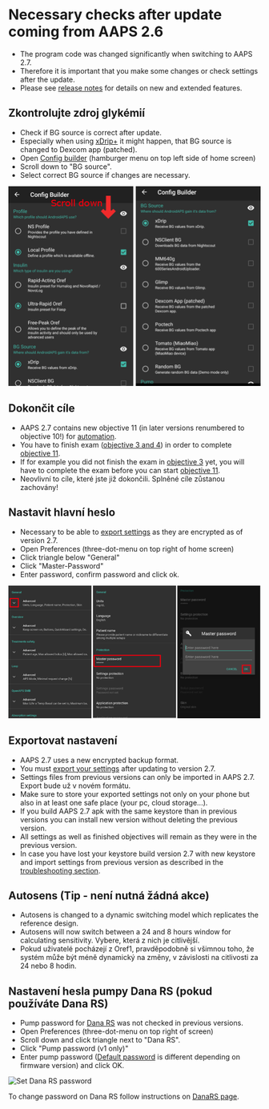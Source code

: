 # Necessary checks after update coming from AAPS 2.6

- The program code was changed significantly when switching to AAPS 2.7.
- Therefore it is important that you make some changes or check settings after the update.
- Please see [release notes](Releasenotes-version-2-7-0) for details on new and extended features.

## Zkontrolujte zdroj glykémií

- Check if BG source is correct after update.
- Especially when using [xDrip+](../Configuration/xdrip.md) it might happen, that BG source is changed to Dexcom app (patched).
- Open [Config builder](Config-Builder-bg-source) (hamburger menu on top left side of home screen)
- Scroll down to "BG source".
- Select correct BG source if changes are necessary.

![Zdroj glykémie (BG source)](../images/ConfBuild_BG.png)

## Dokončit cíle

- AAPS 2.7 contains new objective 11 (in later versions renumbered to objective 10!) for [automation](../Usage/Automation.md).
- You have to finish exam ([objective 3 and 4](Objectives-objective-3-prove-your-knowledge)) in order to complete [objective 11](Objectives-objective-10-automation).
- If for example you did not finish the exam in [objective 3](../Usage/Objectives-objective-3-prove-your-knowledge) yet, you will have to complete the exam before you can start [objective 11](Objectives-objective-10-automation).
- Neovlivní to cíle, které jste již dokončili. Splněné cíle zůstanou zachovány!

## Nastavit hlavní heslo

- Necessary to be able to [export settings](../Usage/ExportImportSettings.md) as they are encrypted as of version 2.7.
- Open Preferences (three-dot-menu on top right of home screen)
- Click triangle below "General"
- Click "Master-Password"
- Enter password, confirm password and click ok.

![Nastavit hlavní heslo](../images/MasterPW.png)

## Exportovat nastavení

- AAPS 2.7 uses a new encrypted backup format.
- You must [export your settings](../Usage/ExportImportSettings.md) after updating to version 2.7.
- Settings files from previous versions can only be imported in AAPS 2.7. Export bude už v novém formátu.
- Make sure to store your exported settings not only on your phone but also in at least one safe place (your pc, cloud storage...).
- If you build AAPS 2.7 apk with the same keystore than in previous versions you can install new version without deleting the previous version.
- All settings as well as finished objectives will remain as they were in the previous version.
- In case you have lost your keystore build version 2.7 with new keystore and import settings from previous version as described in the [troubleshooting section](troubleshooting_androidstudio-lost-keystore).

## Autosens (Tip - není nutná žádná akce)

- Autosens is changed to a dynamic switching model which replicates the reference design.
- Autosens will now switch between a 24 and 8 hours window for calculating sensitivity. Vybere, která z nich je citlivější.
- Pokud uživatelé pocházejí z Oref1, pravděpodobně si všimnou toho, že systém může být méně dynamický na změny, v závislosti na citlivosti za 24 nebo 8 hodin.

## Nastavení hesla pumpy Dana RS (pokud používáte Dana RS)

- Pump password for [Dana RS](../Configuration/DanaRS-Insulin-Pump.md) was not checked in previous versions.
- Open Preferences (three-dot-menu on top right of screen)
- Scroll down and click triangle next to "Dana RS".
- Click "Pump password (v1 only)"
- Enter pump password ([Default password](DanaRS-Insulin-Pump-default-password) is different depending on firmware version) and click OK.

![Set Dana RS password](../images/DanaRSPW.png)

To change password on Dana RS follow instructions on [DanaRS page](DanaRS-Insulin-Pump-change-password-on-pump).
